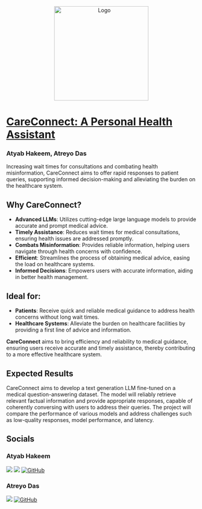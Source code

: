 <!-- PROJECT LOGO -->
<div align="center">
  <a href="https://github.com/hakeematyab/CareConnect/">
    <img src="https://github.com/user-attachments/assets/b0431fe0-b35e-40fd-a3d7-a9c0b37ea36d" alt="Logo" width="250" height="250">
  </a>
</div>

# [CareConnect: A Personal Health Assistant](https://github.com/hakeematyab/CareConnect)
### Atyab Hakeem, Atreyo Das

Increasing wait times for consultations and combating health misinformation, CareConnect aims to offer rapid responses to patient queries, supporting informed decision-making and alleviating the burden on the healthcare system.

## Why CareConnect?

- **Advanced LLMs**: Utilizes cutting-edge large language models to provide accurate and prompt medical advice.
- **Timely Assistance**: Reduces wait times for medical consultations, ensuring health issues are addressed promptly.
- **Combats Misinformation**: Provides reliable information, helping users navigate through health concerns with confidence.
- **Efficient**: Streamlines the process of obtaining medical advice, easing the load on healthcare systems.
- **Informed Decisions**: Empowers users with accurate information, aiding in better health management.

## Ideal for:

- **Patients**: Receive quick and reliable medical guidance to address health concerns without long wait times.
- **Healthcare Systems**: Alleviate the burden on healthcare facilities by providing a first line of advice and information.

**CareConnect** aims to bring efficiency and reliability to medical guidance, ensuring users receive accurate and timely assistance, thereby contributing to a more effective healthcare system.

## Expected Results

CareConnect aims to develop a text generation LLM fine-tuned on a medical question-answering dataset. The model will reliably retrieve relevant factual information and provide appropriate responses, capable of coherently conversing with users to address their queries. The project will compare the performance of various models and address challenges such as low-quality responses, model performance, and latency.

<!-- SOCIALS -->
## Socials

### Atyab Hakeem
<a href="https://www.linkedin.com/in/hakeem-atyab/"><img src="https://img.shields.io/badge/LinkedIn-0077B5?style=for-the-badge&logo=linkedin&logoColor=white"/></a>
<a href="mailto:hakeem.at@northeastern.edu"><img src="https://img.shields.io/badge/Gmail-D14836?style=for-the-badge&logo=gmail&logoColor=white"/></a>
<a href="https://github.com/hakeematyab" title="Hakeem Atyab on GitHub">
    <img src="https://img.shields.io/badge/GitHub-100000?style=for-the-badge&logo=github&logoColor=white" alt="GitHub"/>
</a>

### Atreyo Das
<a href="mailto:das.at@northeastern.edu"><img src="https://img.shields.io/badge/Gmail-D14836?style=for-the-badge&logo=gmail&logoColor=white"/></a>
<a href="https://github.com/atreyodas" title="Atreyo Das on GitHub">
    <img src="https://img.shields.io/badge/GitHub-100000?style=for-the-badge&logo=github&logoColor=white" alt="GitHub"/>
</a>
